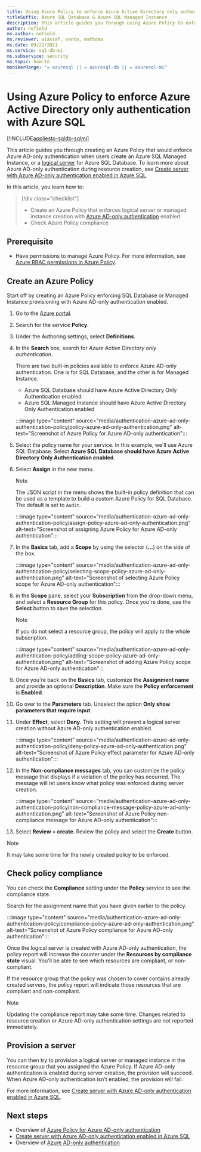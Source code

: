 ```yaml
---
title: Using Azure Policy to enforce Azure Active Directory only authentication
titleSuffix: Azure SQL Database & Azure SQL Managed Instance
description: This article guides you through using Azure Policy to enforce Azure Active Directory (Azure AD) only authentication with Azure SQL Database and Azure SQL Managed Instance
author: nofield
ms.author: nofield
ms.reviewer: wiassaf, vanto, mathoma
ms.date: 09/22/2021
ms.service: sql-db-mi
ms.subservice: security
ms.topic: how-to
monikerRange: "= azuresql || = azuresql-db || = azuresql-mi"
---
```


# Using Azure Policy to enforce Azure Active Directory only authentication with Azure SQL

[!INCLUDE[appliesto-sqldb-sqlmi](../includes/appliesto-sqldb-sqlmi.md)]

This article guides you through creating an Azure Policy that would enforce Azure AD-only authentication when users create an Azure SQL Managed Instance, or a [logical server](logical-servers.md) for Azure SQL Database. To learn more about Azure AD-only authentication during resource creation, see [Create server with Azure AD-only authentication enabled in Azure SQL](authentication-azure-ad-only-authentication-create-server.md).

In this article, you learn how to:

> [!div class="checklist"]
> - Create an Azure Policy that enforces logical server or managed instance creation with [Azure AD-only authentication](authentication-azure-ad-only-authentication.md) enabled
> - Check Azure Policy compliance

## Prerequisite

- Have permissions to manage Azure Policy. For more information, see [Azure RBAC permissions in Azure Policy](/azure/governance/policy/overview#azure-rbac-permissions-in-azure-policy).

## Create an Azure Policy

Start off by creating an Azure Policy enforcing SQL Database or Managed Instance provisioning with Azure AD-only authentication enabled.

1. Go to the [Azure portal](https://portal.azure.com).
1. Search for the service **Policy**.
1. Under the Authoring settings, select **Definitions**.
1. In the **Search** box, search for *Azure Active Directory only authentication*.

   There are two built-in policies available to enforce Azure AD-only authentication. One is for SQL Database, and the other is for Managed Instance.

   - Azure SQL Database should have Azure Active Directory Only Authentication enabled
   - Azure SQL Managed Instance should have Azure Active Directory Only Authentication enabled

   :::image type="content" source="media/authentication-azure-ad-only-authentication-policy/policy-azure-ad-only-authentication.png" alt-text="Screenshot of Azure Policy for Azure AD-only authentication":::

1. Select the policy name for your service. In this example, we'll use Azure SQL Database. Select **Azure SQL Database should have Azure Active Directory Only Authentication enabled**.
1. Select **Assign** in the new menu.

   > [!NOTE]
   > The JSON script in the menu shows the built-in policy definition that can be used as a template to build a custom Azure Policy for SQL Database. The default is set to `Audit`.

   :::image type="content" source="media/authentication-azure-ad-only-authentication-policy/assign-policy-azure-ad-only-authentication.png" alt-text="Screenshot of assigning Azure Policy for Azure AD-only authentication":::

1. In the **Basics** tab, add a **Scope** by using the selector (**...**) on the side of the box.

   :::image type="content" source="media/authentication-azure-ad-only-authentication-policy/selecting-scope-policy-azure-ad-only-authentication.png" alt-text="Screenshot of selecting Azure Policy scope for Azure AD-only authentication":::

1. in the **Scope** pane, select your **Subscription** from the drop-down menu, and select a **Resource Group** for this policy. Once you're done, use the **Select** button to save the selection.

   > [!NOTE]
   > If you do not select a resource group, the policy will apply to the whole subscription.

   :::image type="content" source="media/authentication-azure-ad-only-authentication-policy/adding-scope-policy-azure-ad-only-authentication.png" alt-text="Screenshot of adding Azure Policy scope for Azure AD-only authentication":::

1. Once you're back on the **Basics** tab, customize the **Assignment name** and provide an optional **Description**. Make sure the **Policy enforcement** is **Enabled**.
1. Go over to the **Parameters** tab. Unselect the option **Only show parameters that require input**.
1. Under **Effect**, select **Deny**. This setting will prevent a logical server creation without Azure AD-only authentication enabled.

   :::image type="content" source="media/authentication-azure-ad-only-authentication-policy/deny-policy-azure-ad-only-authentication.png" alt-text="Screenshot of  Azure Policy effect parameter for Azure AD-only authentication":::

1. In the **Non-compliance messages** tab, you can customize the policy message that displays if a violation of the policy has occurred. The message will let users know what policy was enforced during server creation.

   :::image type="content" source="media/authentication-azure-ad-only-authentication-policy/non-compliance-message-policy-azure-ad-only-authentication.png" alt-text="Screenshot of Azure Policy non-compliance message for Azure AD-only authentication":::

1. Select **Review + create**. Review the policy and select the **Create** button.

> [!NOTE]
> It may take some time for the newly created policy to be enforced.

## Check policy compliance

You can check the **Compliance** setting under the **Policy** service to see the compliance state.

Search for the assignment name that you have given earlier to the policy.

:::image type="content" source="media/authentication-azure-ad-only-authentication-policy/compliance-policy-azure-ad-only-authentication.png" alt-text="Screenshot of Azure Policy compliance for Azure AD-only authentication":::

Once the logical server is created with Azure AD-only authentication, the policy report will increase the counter under the **Resources by compliance state** visual. You'll be able to see which resources are compliant, or non-compliant.

If the resource group that the policy was chosen to cover contains already created servers, the policy report will indicate those resources that are compliant and non-compliant.

> [!NOTE]
> Updating the compliance report may take some time. Changes related to resource creation or Azure AD-only authentication settings are not reported immediately.    

## Provision a server

You can then try to provision a logical server or managed instance in the resource group that you assigned the Azure Policy. If Azure AD-only authentication is enabled during server creation, the provision will succeed. When Azure AD-only authentication isn't enabled, the provision will fail.

For more information, see [Create server with Azure AD-only authentication enabled in Azure SQL](authentication-azure-ad-only-authentication-create-server.md).

## Next steps

- Overview of [Azure Policy for Azure AD-only authentication](authentication-azure-ad-only-authentication-policy.md)
- [Create server with Azure AD-only authentication enabled in Azure SQL](authentication-azure-ad-only-authentication-create-server.md)
- Overview of [Azure AD-only authentication](authentication-azure-ad-only-authentication.md)

